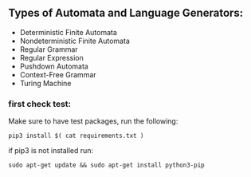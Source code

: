 

Types of Automata and Language Generators:
-------------------------------
+ Deterministic Finite Automata
+ Nondeterministic Finite Automata
+ Regular Grammar
+ Regular Expression
+ Pushdown Automata
+ Context-Free Grammar
+ Turing Machine 



### first check test:
Make sure to have test packages, run the following:
```
pip3 install $( cat requirements.txt ) 
```

if pip3 is not installed
run:
```
sudo apt-get update && sudo apt-get install python3-pip 
```
